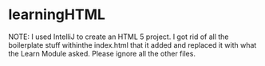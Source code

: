 # learningHTML

NOTE:  I used IntelliJ to create an HTML 5 project.  I got rid of all the boilerplate stuff withinthe index.html that it added and replaced it with what the Learn Module asked.  Please ignore all the other files.
